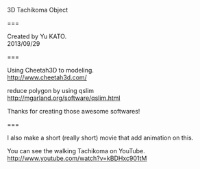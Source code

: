 3D Tachikoma Object

===

Created by Yu KATO.  
2013/09/29

===

Using Cheetah3D to modeling.  
http://www.cheetah3d.com/

reduce polygon by using qslim  
http://mgarland.org/software/qslim.html

Thanks for creating those awesome softwares!

===

I also make a short (really short) movie that add animation on this.  

You can see the walking Tachikoma on YouTube.  
http://www.youtube.com/watch?v=kBDHxc901tM
